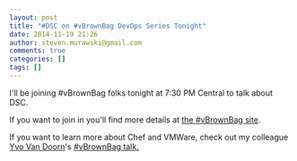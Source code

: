 ```yaml
---
layout: post
title: "#DSC on #vBrownBag DevOps Series Tonight"
date: 2014-11-19 21:26
author: steven.murawski@gmail.com
comments: true
categories: []
tags: []
---
```



I'll be joining #vBrownBag folks tonight at 7:30 PM Central to talk about DSC.


If you want to join in you'll find more details at [the #vBrownBag site](http://professionalvmware.com/brownbags/). &nbsp;


If you want to learn more about Chef and VMWare, check out my colleague [Yvo Van Doorn](https://twitter.com/yvov)'s [#vBrownBag talk.](http://professionalvmware.com/2014/10/vbrownbag-devops-follow-up-learning-chef-with-yvo-van-doorn-yvov/)

